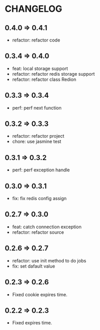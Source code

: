 # CHANGELOG

## 0.4.0 => 0.4.1

- refactor: refactor code

## 0.3.4 => 0.4.0

- feat: local storage support
- refactor: refactor redis storage support
- refactor: refactor class Redion

## 0.3.3 => 0.3.4

- perf: perf next function

## 0.3.2 => 0.3.3

- refactor: refactor project
- chore: use jasmine test

## 0.3.1 => 0.3.2

- perf: perf exception handle

## 0.3.0 => 0.3.1

- fix: fix redis config assign

## 0.2.7 => 0.3.0

- feat: catch connection exception
- refactor: refactor source

## 0.2.6 => 0.2.7

- refactor: use init method to do jobs
- fix: set dafault value

## 0.2.3 => 0.2.6

- Fixed cookie expires time.

## 0.2.2 => 0.2.3

- Fixed expires time.
